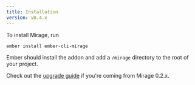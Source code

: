```yaml
---
title: Installation
version: v0.4.x
---
```


To install Mirage, run

```
ember install ember-cli-mirage
```

Ember should install the addon and add a `/mirage` directory to the root of your project.

Check out the [upgrade guide](../upgrading) if you're coming from Mirage 0.2.x.
